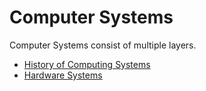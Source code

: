 # Computer Systems

Computer Systems consist of multiple layers.

* [History of Computing Systems](history/README.md)
* [Hardware Systems](hardware/README.md)
